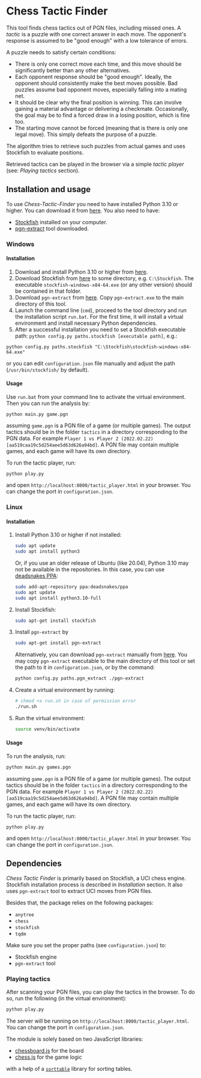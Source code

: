 
# Chess Tactic Finder  
  
This tool finds chess tactics out of PGN files, including missed ones. A _tactic_ is a puzzle with one correct answer in each move. The opponent's response is assumed to be "good enough" with a low tolerance of errors.  
  
A puzzle needs to satisfy certain conditions:  
* There is only one correct move each time, and this move should be significantly better than any other alternatives.  
* Each opponent response should be "good enough". Ideally, the opponent should consistently make the best moves possible. Bad puzzles assume bad opponent moves, especially falling into a mating net.  
* It should be clear why the final position is winning. This can involve gaining a material advantage or delivering a checkmate. Occasionally, the goal may be to find a forced draw in a losing position, which is fine too.  
* The starting move cannot be forced (meaning that is there is only one legal move). This simply defeats the purpose of a puzzle.  
  
The algorithm tries to retrieve such puzzles from actual games and uses Stockfish to evaluate positions.   
  
Retrieved tactics can be played in the browser via a simple _tactic player_ (see: _Playing tactics_ section).  
  
## Installation and usage
  
To use _Chess-Tactic-Finder_ you need to have installed Python 3.10 or higher. You can download it from [here](https://www.python.org/downloads/). You also need to have:  
* [Stockfish](https://stockfishchess.org/) installed on your computer.  
* [pgn-extract](https://www.cs.kent.ac.uk/people/staff/djb/pgn-extract/) tool downloaded.  
  
### Windows

#### Installation
  
1. Download and install Python 3.10 or higher from [here](https://www.python.org/downloads/).  
2. Download Stockfish from [here](https://stockfishchess.org/download/) to some directory, e.g. `C:\Stockfish`. The executable `stockfish-windows-x84-64.exe` (or any other version) should be contained in that folder.  
3. Download `pgn-extract` from [here](https://www.cs.kent.ac.uk/people/staff/djb/pgn-extract/). Copy `pgn-extract.exe` to the main directory of this tool. 
4. Launch the command line (`cmd`), proceed to the tool directory and run the installation script `run.bat`. For the first time, it will install a virtual environment and install necessary Python dependencies.
5. After a successful installation you need to set a Stockfish executable path: `python config.py paths.stockfish [executable path]`, e.g.:
```batch
python config.py paths.stockfish "C:\Stockfish\stockfish-windows-x84-64.exe"  
```
or you can edit `configuration.json` file manually and adjust the path (`/usr/bin/stockfish/` by default).

#### Usage

Use `run.bat` from your command line to activate the virtual environment. Then you can run the analysis by:
```batch
python main.py game.pgn  
```

assuming `game.pgn` is a PGN file of a game (or multiple games). The output tactics should be in the folder `tactics` in a directory corresponding to the PGN data. For example `Player 1 vs Player 2 (2022.02.22) [aa519caa19c5d254aee5d63d626a94bd]`. A PGN file may contain multiple games, and each game will have its own directory.

To run the tactic player, run:
```batch
python play.py
```

and open `http://localhost:8000/tactic_player.html` in your browser. You can change the port in `configuration.json`.

### Linux

#### Installation

1. Install Python 3.10 or higher if not installed:
    ```bash
    sudo apt update
    sudo apt install python3
    ```  
    Or, if you use an older release of Ubuntu (like 20.04), Python 3.10 may not be available in the repositories. In this case, you can use [deadsnakes PPA](https://launchpad.net/~deadsnakes/+archive/ubuntu/ppa):
    ```bash
    sudo add-apt-repository ppa:deadsnakes/ppa
    sudo apt update
    sudo apt install python3.10-full
    ``` 
2. Install Stockfish:
    ```bash
    sudo apt-get install stockfish
    ```
3. Install `pgn-extract` by
    ```bash
    sudo apt-get install pgn-extract
    ```  
   Alternatively, you can download `pgn-extract` manually from [here](https://www.cs.kent.ac.uk/people/staff/djb/pgn-extract/). You may copy `pgn-extract` executable to the main directory of this tool or set the path to it in `configuration.json`, or by the command:
    ```bash
    python config.py paths.pgn_extract ./pgn-extract
    ```
4. Create a virtual environment by running:
    ```bash
    # chmod +x run.sh in case of permission error
    ./run.sh
    ``` 
5. Run the virtual environment:
    ```bash
    source venv/bin/activate
    ```

#### Usage

To run the analysis, run:
```bash  
python main.py games.pgn
```  

assuming `game.pgn` is a PGN file of a game (or multiple games). The output tactics should be in the folder `tactics` in a directory corresponding to the PGN data. For example `Player 1 vs Player 2 (2022.02.22) [aa519caa19c5d254aee5d63d626a94bd]`. A PGN file may contain multiple games, and each game will have its own directory.

To run the tactic player, run:
```batch
python play.py
```

and open `http://localhost:8000/tactic_player.html` in your browser. You can change the port in `configuration.json`.

## Dependencies  
  
_Chess Tactic Finder_ is primarily based on Stockfish, a UCI chess engine. Stockfish installation process is described in _Installation_ section. It also uses `pgn-extract` tool to extract UCI moves from PGN files.    
  
Besides that, the package relies on the following packages:  
* `anytree`
* `chess`  
* `stockfish`  
* `tqdm`
  
Make sure you set the proper paths (see `configuration.json`) to:  
* Stockfish engine  
* `pgn-extract` tool  
  
### Playing tactics  
  
After scanning your PGN files, you can play the tactics in the browser. To do so, run the following (in the virtual environment): 
  
```bash  
python play.py
```  
  
The server will be running on `http://localhost:8000/tactic_player.html`. You can change the port in `configuration.json`.  
  
The module is solely based on two JavaScript libraries:  
* [chessboard.js](https://chessboardjs.com/) for the board  
* [chess.js](https://github.com/jhlywa/chess.js/blob/master/README.md) for the game logic  
  
with a help of a [`sorttable`](https://www.kryogenix.org/code/browser/sorttable/) library for sorting tables.
